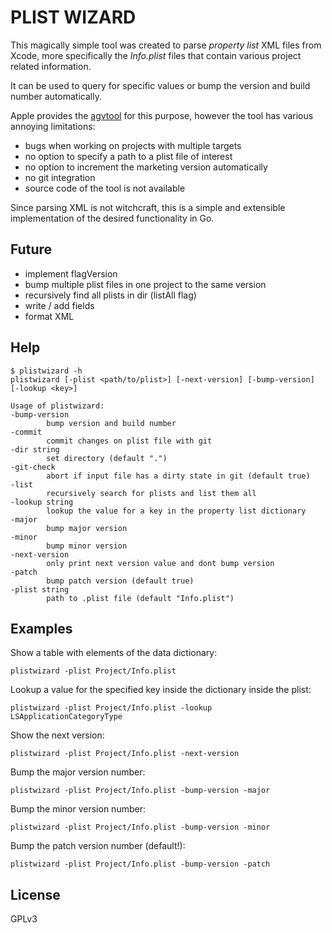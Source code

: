 # PLIST WIZARD

This magically simple tool was created to parse *property list* XML files from Xcode,
more specifically the *Info.plist* files that contain various project related information.

It can be used to query for specific values or bump the version and build number automatically.

Apple provides the [agvtool](http://www.manpagez.com/man/1/agvtool/) for this purpose, however the tool has various annoying limitations:

- bugs when working on projects with multiple targets
- no option to specify a path to a plist file of interest
- no option to increment the marketing version automatically
- no git integration
- source code of the tool is not available

Since parsing XML is not witchcraft, this is a simple and extensible implementation of the desired functionality in Go.

## Future

- implement flagVersion
- bump multiple plist files in one project to the same version
- recursively find all plists in dir (listAll flag)
- write / add fields
- format XML

## Help

    $ plistwizard -h
    plistwizard [-plist <path/to/plist>] [-next-version] [-bump-version] [-lookup <key>]

    Usage of plistwizard:
    -bump-version
            bump version and build number
    -commit
            commit changes on plist file with git
    -dir string
            set directory (default ".")
    -git-check
            abort if input file has a dirty state in git (default true)
    -list
            recursively search for plists and list them all
    -lookup string
            lookup the value for a key in the property list dictionary
    -major
            bump major version
    -minor
            bump minor version
    -next-version
            only print next version value and dont bump version
    -patch
            bump patch version (default true)
    -plist string
            path to .plist file (default "Info.plist")

## Examples

Show a table with elements of the data dictionary:

    plistwizard -plist Project/Info.plist

Lookup a value for the specified key inside the dictionary inside the plist:

    plistwizard -plist Project/Info.plist -lookup LSApplicationCategoryType

Show the next version:

    plistwizard -plist Project/Info.plist -next-version

Bump the major version number:

    plistwizard -plist Project/Info.plist -bump-version -major

Bump the minor version number:

    plistwizard -plist Project/Info.plist -bump-version -minor

Bump the patch version number (default!):

    plistwizard -plist Project/Info.plist -bump-version -patch

## License

GPLv3